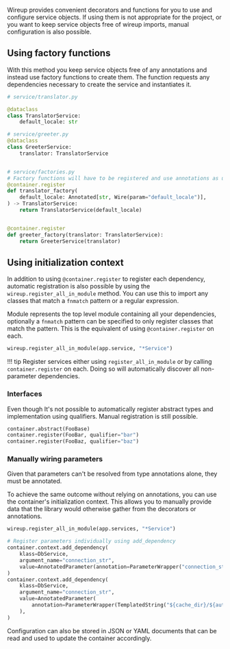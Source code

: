 Wireup provides convenient decorators and functions for you to use and configure service objects.
If using them is not appropriate for the project, or you want to keep service objects free of wireup imports,
manual configuration is also possible.

## Using factory functions

With this method you keep service objects free of any annotations and instead use factory functions to create them.
The function requests any dependencies necessary to create the service and instantiates it.

```python
# service/translator.py

@dataclass
class TranslatorService:
    default_locale: str

# service/greeter.py
@dataclass
class GreeterService:
    translator: TranslatorService


# service/factories.py
# Factory functions will have to be registered and use annotations as usual.
@container.register
def translator_factory(
    default_locale: Annotated[str, Wire(param="default_locale")],
) -> TranslatorService:
    return TranslatorService(default_locale)


@container.register
def greeter_factory(translator: TranslatorService):
    return GreeterService(translator)
```

## Using initialization context

In addition to using `@container.register` to register each dependency, automatic registration is also possible by
using the `wireup.register_all_in_module` method. You can use this to import any classes that match a `fnmatch` pattern
or a regular expression.

Module represents the top level module containing all your dependencies, optionally a `fnmatch` pattern can be specified
to only register classes that match the pattern. This is the equivalent of using `@container.register`
on each.

```python
wireup.register_all_in_module(app.service, "*Service")
```

!!! tip
    Register services either using `register_all_in_module` or by calling `container.register` on each.
    Doing so will automatically discover all non-parameter dependencies.

### Interfaces

Even though It's not possible to automatically register abstract types and implementation using qualifiers. 
Manual registration is still possible.

```python
container.abstract(FooBase)
container.register(FooBar, qualifier="bar")
container.register(FooBaz, qualifier="baz")
```

### Manually wiring parameters

Given that parameters can't be resolved from type annotations alone, they must be annotated.

To achieve the same outcome without relying on annotations, you can use the container's 
initialization context. This allows you to manually provide data that the library would 
otherwise gather from the decorators or annotations.


```python
wireup.register_all_in_module(app.services, "*Service")

# Register parameters individually using add_dependency
container.context.add_dependency(
    klass=DbService,
    argument_name="connection_str",
    value=AnnotatedParameter(annotation=ParameterWrapper("connection_str")),
)
container.context.add_dependency(
    klass=DbService,
    argument_name="connection_str",
    value=AnnotatedParameter(
        annotation=ParameterWrapper(TemplatedString("${cache_dir}/${auth_user}/db"))
    ),
)
```
Configuration can also be stored in JSON or YAML documents that can be read and used to update the container accordingly.
